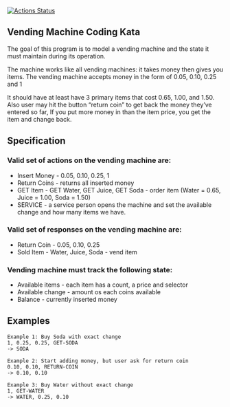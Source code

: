 [![Actions Status](https://github.com/adolsalamanca/vending-machine/workflows/Go/badge.svg)](https://github.com/adolsalamanca/vending-machine/actions)

## Vending Machine Coding Kata

The goal of this program is to model a vending machine and the state it must maintain during its operation.

The machine works like all vending machines: it takes money then gives you items. The vending machine accepts money in the form of 0.05, 0.10, 0.25 and 1

It should have at least have 3 primary items that cost 0.65, 1.00, and 1.50. Also user may hit the button “return coin” to get back the money they’ve entered so far, If you put more money in than the item price, you get the item and change back.

## Specification

### Valid set of actions on the vending machine are:

* Insert Money  -  0.05, 0.10, 0.25, 1
* Return Coins -  returns all inserted money
* GET Item     -  GET Water, GET Juice, GET Soda - order item (Water = 0.65, Juice = 1.00, Soda = 1.50)
* SERVICE      -  a service person opens the machine and set the available change and how many items we have.

### Valid set of responses on the vending machine are:

* Return Coin - 0.05, 0.10, 0.25
* Sold Item   - Water,  Juice, Soda - vend item

### Vending machine must track the following state:

* Available items         - each item has a count, a price and selector
* Available change        - amount os each coins available
* Balance                 - currently inserted money
 
## Examples 
```
Example 1: Buy Soda with exact change
1, 0.25, 0.25, GET-SODA
-> SODA

Example 2: Start adding money, but user ask for return coin
0.10, 0.10, RETURN-COIN
-> 0.10, 0.10

Example 3: Buy Water without exact change
1, GET-WATER
-> WATER, 0.25, 0.10
```




